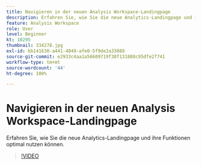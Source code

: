 ```yaml
---
title: Navigieren in der neuen Analysis Workspace-Landingpage
description: Erfahren Sie, wie Sie die neue Analytics-Landingpage und ihre Funktionen optimal nutzen können.
feature: Analysis Workspace
role: User
level: Beginner
kt: 10295
thumbnail: 334278.jpg
exl-id: bb141630-a441-4049-afe0-5f9de2a33089
source-git-commit: e2933c4aa1a56609719f38f131888c95dfe2f741
workflow-type: tm+mt
source-wordcount: '44'
ht-degree: 100%

---
```


# Navigieren in der neuen Analysis Workspace-Landingpage

Erfahren Sie, wie Sie die neue Analytics-Landingpage und ihre Funktionen optimal nutzen können.

>[!VIDEO](https://video.tv.adobe.com/v/3411808/?quality=12&learn=on&captions=ger)
